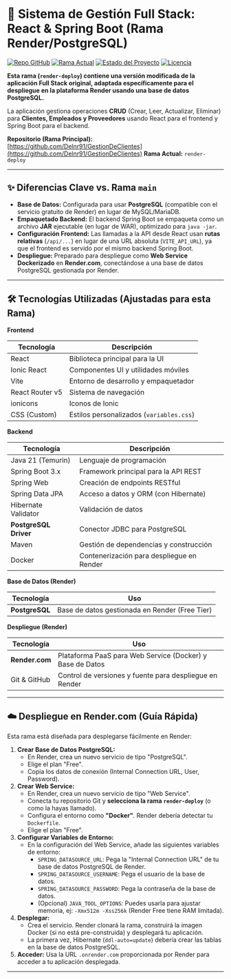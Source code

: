 # 🧩 Sistema de Gestión Full Stack: React & Spring Boot (Rama Render/PostgreSQL)

[![Repo GitHub](https://img.shields.io/badge/GitHub-Repo-blue?logo=github)](https://github.com/Delnr91/GestionDeClientes) [![Rama Actual](https://img.shields.io/badge/rama-render--deploy-lightgrey)](https://github.com/Delnr91/GestionDeClientes/tree/render-deploy) [![Estado del Proyecto](https://img.shields.io/badge/estado-demo_para_Render-blueviolet)](ENLACE_A_TU_APP_EN_RENDER) [![Licencia](https://img.shields.io/badge/licencia-MIT-green)](LICENSE)

**Esta rama (`render-deploy`) contiene una versión modificada de la aplicación Full Stack original, adaptada específicamente para el despliegue en la plataforma Render usando una base de datos PostgreSQL.**

La aplicación gestiona operaciones **CRUD** (Crear, Leer, Actualizar, Eliminar) para **Clientes, Empleados y Proveedores** usando React para el frontend y Spring Boot para el backend.

**Repositorio (Rama Principal):** [https://github.com/Delnr91/GestionDeClientes](https://github.com/Delnr91/GestionDeClientes)
**Rama Actual:** `render-deploy` 

---

## ✨ Diferencias Clave vs. Rama `main`

* **Base de Datos:** Configurada para usar **PostgreSQL** (compatible con el servicio gratuito de Render) en lugar de MySQL/MariaDB.
* **Empaquetado Backend:** El backend Spring Boot se empaqueta como un archivo **JAR** ejecutable (en lugar de WAR), optimizado para `java -jar`.
* **Configuración Frontend:** Las llamadas a la API desde React usan **rutas relativas** (`/api/...`) en lugar de una URL absoluta (`VITE_API_URL`), ya que el frontend es servido por el mismo backend Spring Boot.
* **Despliegue:** Preparado para despliegue como **Web Service Dockerizado** en **Render.com**, conectándose a una base de datos PostgreSQL gestionada por Render.

---

## 🛠️ Tecnologías Utilizadas (Ajustadas para esta Rama)

**Frontend**

| Tecnología     | Descripción                              |
| -------------- | ---------------------------------------- |
| React          | Biblioteca principal para la UI          |
| Ionic React    | Componentes UI y utilidades móviles      |
| Vite           | Entorno de desarrollo y empaquetador     |
| React Router v5| Sistema de navegación                    |
| ionicons       | Iconos de Ionic                          |
| CSS (Custom)   | Estilos personalizados (`variables.css`) |

**Backend**

| Tecnología          | Descripción                             |
| ------------------- | --------------------------------------- |
| Java 21 (Temurin)   | Lenguaje de programación                |
| Spring Boot 3.x     | Framework principal para la API REST    |
| Spring Web          | Creación de endpoints RESTful           |
| Spring Data JPA     | Acceso a datos y ORM (con Hibernate)    |
| Hibernate Validator | Validación de datos                     |
| **PostgreSQL Driver**| Conector JDBC para PostgreSQL           |
| Maven               | Gestión de dependencias y construcción  |
| Docker              | Contenerización para despliegue en Render |

**Base de Datos (Render)**

| Tecnología       | Uso                                   |
| ---------------- | ------------------------------------- |
| **PostgreSQL** | Base de datos gestionada en Render (Free Tier) |

**Despliegue (Render)**

| Tecnología     | Uso                                                        |
| -------------- | ---------------------------------------------------------- |
| **Render.com** | Plataforma PaaS para Web Service (Docker) y Base de Datos |
| Git & GitHub   | Control de versiones y fuente para despliegue en Render    |



---

## ☁️ Despliegue en Render.com (Guía Rápida)

Esta rama está diseñada para desplegarse fácilmente en Render:

1.  **Crear Base de Datos PostgreSQL:**
    * En Render, crea un nuevo servicio de tipo "PostgreSQL".
    * Elige el plan "Free".
    * Copia los datos de conexión (Internal Connection URL, User, Password).
2.  **Crear Web Service:**
    * En Render, crea un nuevo servicio de tipo "Web Service".
    * Conecta tu repositorio Git y **selecciona la rama `render-deploy`** (o como la hayas llamado).
    * Configura el entorno como **"Docker"**. Render debería detectar tu `Dockerfile`.
    * Elige el plan "Free".
3.  **Configurar Variables de Entorno:**
    * En la configuración del Web Service, añade las siguientes variables de entorno:
        * `SPRING_DATASOURCE_URL`: Pega la "Internal Connection URL" de tu base de datos PostgreSQL de Render.
        * `SPRING_DATASOURCE_USERNAME`: Pega el usuario de la base de datos.
        * `SPRING_DATASOURCE_PASSWORD`: Pega la contraseña de la base de datos.
        * (Opcional) `JAVA_TOOL_OPTIONS`: Puedes usarla para ajustar memoria, ej: `-Xmx512m -Xss256k` (Render Free tiene RAM limitada).
4.  **Desplegar:**
    * Crea el servicio. Render clonará la rama, construirá la imagen Docker (si no está pre-construida) y desplegará tu aplicación.
    * La primera vez, Hibernate (`ddl-auto=update`) debería crear las tablas en la base de datos PostgreSQL.
5.  **Acceder:** Usa la URL `.onrender.com` proporcionada por Render para acceder a tu aplicación desplegada.


---


